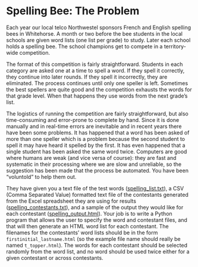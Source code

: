 # Spelling Bee: The Problem

Each year our local telco Northwestel sponsors French and English
spelling bees in Whitehorse. A month or two before the bee students in
the local schools are given word lists (one list per grade) to study.
Later each school holds a spelling bee. The school champions get to
compete in a territory-wide competition.

The format of this competition is fairly straightforward. Students in
each category are asked one at a time to spell a word. If they spell it
correctly, they continue into later rounds. If they spell it incorrectly,
they are eliminated. The process continues until only one speller is
left. Sometimes the best spellers are quite good and the competition
exhausts the words for that grade level. When that happens they use
words from the next grade’s list.

The logistics of running the competition are fairly straightforward, but
also time-consuming and error-prone to complete by hand. Since it is
done manually and in real-time errors are inevitable and in recent years
there have been some problems. It has happened that a word has been
asked of more than one speller which is a problem because the second
student to spell it may have heard it spelled by the first. It has even
happened that a single student has been asked the same word twice.
Computers are good where humans are weak (and vice versa of course):
they are fast and systematic in their processing where we are slow and
unreliable, so the suggestion has been made that the process be
automated. You have been “voluntold” to help them out.

They have given you a text file of the test words
([spelling_list.txt](02_spelling_list.txt)), a CSV (Comma Separated
Value) formatted text file of the contestants generated from the Excel
spreadsheet they are using for results
([spelling_contestants.txt](02_spelling_contestants.txt)), and a sample
of the output they would like for each contestant
([spelling_output.html](02_spelling_output.html)). Your job is to write
a Python program that allows the user to specify the word and contestant
files, and that will then generate an HTML word list for each
contestant. The filenames for the contestants’ word lists should be in
the form `firstinitial_lastname.html` (so the example file name should
really be named `t_topper.html`). The words for each contestant should
be selected randomly from the word list, and no word should be used
twice either for a given contestant or across contestants.
